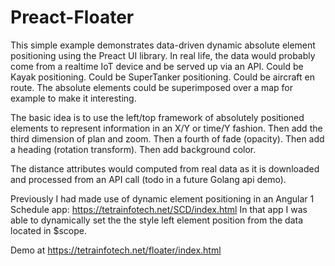# Preact-Floater
This simple example demonstrates data-driven dynamic absolute element positioning using the Preact UI library.  In real life, the data would probably come from a realtime IoT device and be served up via an API. Could be Kayak positioning.  Could be SuperTanker positioning. Could be aircraft en route. The absolute elements could be superimposed over a map for example to make it interesting.

The basic idea is to use the left/top framework of absolutely positioned elements to represent information in an X/Y or time/Y fashion.
Then add the third dimension of plan and zoom. Then a fourth of fade (opacity). Then add a heading (rotation transform). Then add background color. 

The distance attributes would computed from real data as it is downloaded and processed from an API call (todo in a future Golang api demo).

Previously I had made use of dynamic element positioning in an Angular 1 Schedule app: https://tetrainfotech.net/SCD/index.html
In that app I was able to dynamically set the the style left element position from the data located in $scope.

Demo at https://tetrainfotech.net/floater/index.html

